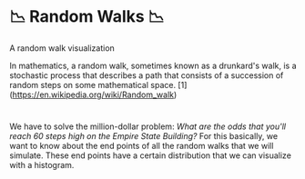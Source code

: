 # :chart_with_downwards_trend: Random Walks :chart_with_downwards_trend: 
A random walk visualization

In mathematics, a random walk, sometimes known as a drunkard's walk, is a stochastic process that describes a path that consists of a succession of random steps on some mathematical space. [1] (https://en.wikipedia.org/wiki/Random_walk)
#
We have to solve the million-dollar problem: _What are the odds that you'll reach 60 steps high on the Empire State Building?_
For this basically, we want to know about the end points of all the random walks that we will simulate. These end points have a certain distribution that we can visualize with a histogram.
